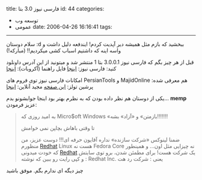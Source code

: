 title: فارسی نیوز 3.0 بتا
id: 44
categories:
  - توسعه وب
  - عمومی
date: 2006-04-26 16:16:41
tags:
---

سلام دوستان :d
ببخشید که بازم مثل همیشه دیر آپدیت کردم! ایندفعه دلیل داشت و واسه اینه که داشتیم اسباب کشی میکردیم!! (مبارکه!)

قبل از هر چیز بگم که فارسی نیوز 3.0.0.1 بتا 1 منتشر شد و میتونید از این آدرس داونلود کنید:
فارسی نیوز: [اینجا](http://dl.farsinewsteam.com/FarsiNewsPro3.0-Beta1.tar.gz)
فایل راهنما (آکروبات): [اینجا](http://dl.farsinewsteam.com/help.pdf)

امکانات فارسی نیوز توی فروم های PersianTools و MajidOnline هم معرفی شده:
پرشین تولز: [این صفحه](http://forum.persiantools.com/showthread.php?t=43783)
مجید آنلاین: [اینجا](http://forum.majidonline.com/forum70/thread50201.html)

یکی از دوستان هم نظر داده بودن که به نظرم بهتر بود اینجا جوابشونو بدم...
**memp** عزیز فرمودن:
> به امید روزی که Micro$oft Windows «بازمتن» و «آزاد» بشه!!!!!!!> 
> تا وقتی باهاش بچا‍پن نمی خوامش> 
> ضمنا لینوکس «شرکت سازنده» نداره آقایون حرفه ای!!!
دوست عزیز، من منظورم [Redhat](http://www.redhat.com/) Linux هست نه Fedora Core نه چیزایی مثل اون... و همینطور که خودت میدونی [Redhat](http://www.redhat.com/) یک شرکت هست! برای مطمئن شدن، برو توی سایتش و کپی رایت رو ببین که نوشته : Redhat Inc. یعنی : شرکت رد هت

چیز دیگه ای ندارم بگم. موفق باشید